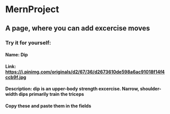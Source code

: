 # MernProject
## A page, where you can add excercise moves
### Try it for yourself:
#### Name: Dip
#### Link: https://i.pinimg.com/originals/d2/67/36/d2673610de598a6ac91018f14f4ccb9f.jpg
#### Description: dip is an upper-body strength excercise. Narrow, shoulder-width dips primarily train the triceps
#### Copy these and paste them in the fields
